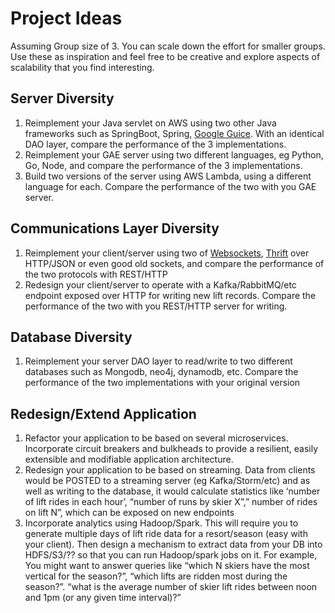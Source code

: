 # Project Ideas

Assuming Group size of 3. You can scale down the effort for smaller groups. Use these as inspiration and feel free to be creative and explore aspects of scalability that you find interesting.


## Server Diversity
1. Reimplement your Java servlet on AWS using two other Java frameworks such as  SpringBoot, Spring,  [Google Guice](http://www.aberger.at/en/blog/design/2016/11/16/dependency-injection-guice.html). With an identical DAO layer, compare the performance of the 3 implementations.
1. Reimplement your GAE server using two different languages, eg Python, Go,  Node, and compare the performance of the 3 implementations.
1. Build two versions of the server using AWS Lambda, using a different language for each. Compare the performance of the two with you GAE server.

## Communications Layer Diversity
1. Reimplement your client/server using two of [Websockets](https://www.oracle.com/webfolder/technetwork/tutorials/obe/java/HomeWebsocket/WebsocketHome.html), [Thrift](https://stackoverflow.com/questions/9732381/why-thrift-why-not-http-rpcjsongzip) over HTTP/JSON or even good old sockets, and compare the performance of the two protocols with REST/HTTP
1. Redesign your client/server to operate with a Kafka/RabbitMQ/etc endpoint exposed over HTTP for writing new lift records. Compare the performance of the two with you REST/HTTP server for writing.

## Database Diversity
1. Reimplement your server DAO layer to read/write to two different databases such as Mongodb, neo4j, dynamodb, etc. Compare the performance of the two implementations with your original version

## Redesign/Extend Application
1. Refactor your application to be based on several microservices. Incorporate circuit breakers and bulkheads to provide a resilient, easily extensible and modifiable application architecture. 
1. Redesign your application to be based on streaming. Data from clients would be POSTED to a streaming server (eg Kafka/Storm/etc) and as well as writing to the database, it would calculate  statistics like ‘number of lift rides in each hour’, “number of runs by skier X”,” number of rides on lift N”, which can be exposed on new endpoints
1. Incorporate analytics using Hadoop/Spark. This will require you to generate multiple days of lift ride data for a resort/season (easy with your client). Then design a mechanism to extract data from your DB into HDFS/S3/?? so that you can run Hadoop/spark jobs on it. For example, You might want to answer queries like “which N skiers have the most vertical for the season?”, “which lifts are ridden most during the season?”. “what is the average number of skier lift rides between noon and 1pm (or any given time interval)?”
